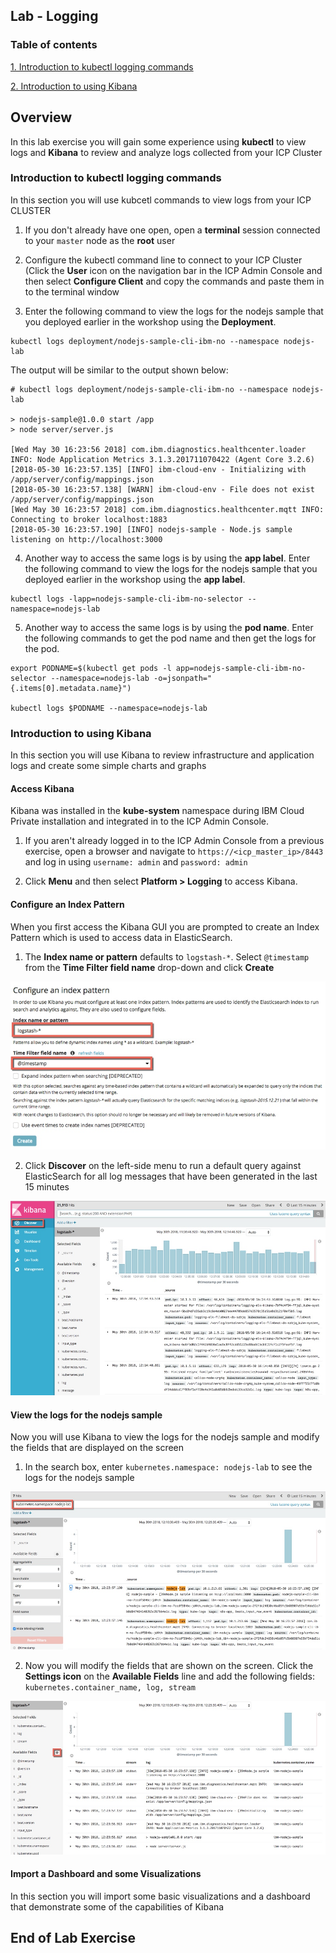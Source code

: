 Lab - Logging
---

### Table of contents
[1. Introduction to kubectl logging commands](#kubcetl)

[2. Introduction to using Kibana](#intro)

## Overview
In this lab exercise you will gain some experience using **kubectl** to view logs and **Kibana** to review and analyze logs collected from your ICP Cluster

### Introduction to kubectl logging commands <a name="kubectl"></a>
In this section you will use kubcetl commands to view logs from your ICP CLUSTER

1. If you don't already have one open, open a **terminal** session connected to your `master` node as the **root** user

2. Configure the kubectl command line to connect to your ICP Cluster (Click the **User** icon on the navigation bar in the ICP Admin Console and then select **Configure Client** and copy the commands and paste them in to the terminal window

3. Enter the following command to view the logs for the nodejs sample that you deployed earlier in the workshop using the **Deployment**.

  ```
  kubectl logs deployment/nodejs-sample-cli-ibm-no --namespace nodejs-lab
  ```

  The output will be similar to the output shown below:

  ```
  # kubectl logs deployment/nodejs-sample-cli-ibm-no --namespace nodejs-lab

  > nodejs-sample@1.0.0 start /app
  > node server/server.js

  [Wed May 30 16:23:56 2018] com.ibm.diagnostics.healthcenter.loader INFO: Node Application Metrics 3.1.3.201711070422 (Agent Core 3.2.6)
  [2018-05-30 16:23:57.135] [INFO] ibm-cloud-env - Initializing with /app/server/config/mappings.json
  [2018-05-30 16:23:57.138] [WARN] ibm-cloud-env - File does not exist /app/server/config/mappings.json
  [Wed May 30 16:23:57 2018] com.ibm.diagnostics.healthcenter.mqtt INFO: Connecting to broker localhost:1883
  [2018-05-30 16:23:57.190] [INFO] nodejs-sample - Node.js sample listening on http://localhost:3000

  ```

4. Another way to access the same logs is by using the **app label**. Enter the following command to view the logs for the nodejs sample that you deployed earlier in the workshop using the **app label**.

  ```
  kubectl logs -lapp=nodejs-sample-cli-ibm-no-selector --namespace=nodejs-lab
  ```

5. Another way to access the same logs is by using the **pod name**. Enter the following commands to get the pod name and then get the logs for the pod.

  ```
  export PODNAME=$(kubectl get pods -l app=nodejs-sample-cli-ibm-no-selector --namespace=nodejs-lab -o=jsonpath="{.items[0].metadata.name}")

  kubectl logs $PODNAME --namespace=nodejs-lab
  ```

### Introduction to using Kibana <a name="intro"></a>
In this section you will use Kibana to review infrastructure and application logs and create some simple charts and graphs

#### Access Kibana
Kibana was installed in the **kube-system** namespace during IBM Cloud Private installation and integrated in to the ICP Admin Console.

1. If you aren't already logged in to the ICP Admin Console from a previous exercise, open a browser and navigate to `https://<icp_master_ip>/8443` and log in using `username: admin` and `password: admin`

2. Click **Menu** and then select **Platform > Logging** to access Kibana.

#### Configure an Index Pattern
When you first access the Kibana GUI you are prompted to create an Index Pattern which is used to access data in ElasticSearch.

1. The **Index name or pattern** defaults to `logstash-*`. Select `@timestamp` from the **Time Filter field name** drop-down and click **Create**

  ![IndexPattern](images/logging101/indexpattern.jpg)

2. Click **Discover** on the left-side menu to run a default query against ElasticSearch for all log messages that have been generated in the last 15 minutes

  ![Discover](images/logging101/discover.jpg)

#### View the logs for the nodejs sample
Now you will use Kibana to view the logs for the nodejs sample and modify the fields that are displayed on the screen

1. In the search box, enter ```kubernetes.namespace: nodejs-lab``` to see the logs for the nodejs sample

  ![NodeJS Logs](images/logging101/nodejs.jpg)

2. Now you will modify the fields that are shown on the screen. Click the **Settings icon** on the **Available Fields** line and add the following fields: ``` kubernetes.container_name, log, stream ```

  ![NodeJS Log Fields](images/logging101/fields.jpg)

#### Import a Dashboard and some Visualizations
In this section you will import some basic visualizations and a dashboard that demonstrate some of the capabilities of Kibana



## End of Lab Exercise
